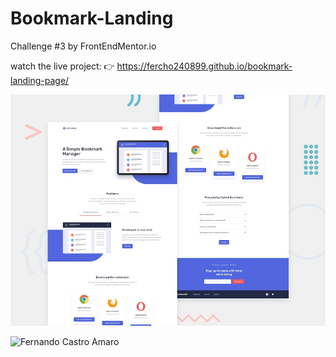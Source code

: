 # Bookmark-Landing
Challenge #3 by FrontEndMentor.io


watch the live project: 👉 https://fercho240899.github.io/bookmark-landing-page/

![Design preview for the Easybank landing page coding challenge](./design/desktop-preview.jpg)

![Fernando Castro Amaro](https://repository-images.githubusercontent.com/505017603/3ffe677b-4326-4cb5-839f-485e38d4bc48)
